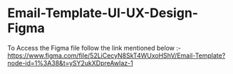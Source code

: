 # Email-Template-UI-UX-Design-Figma
To Access the Figma file follow the link mentioned below :- 
https://www.figma.com/file/52LiCecyN8SkT4WUxoHShV/Email-Template?node-id=1%3A38&t=ySY2ukXDpreAwIaz-1
